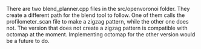 There are two blend_planner.cpp files in the src/openvoronoi folder. They create a different path for the blend tool to follow. One of them calls the profilometer_scan file to make a zigzag pattern, while the other one does not. The version that does not create a zigzag pattern is compatible with octomap at the moment. Implementing octomap for the other version would be a future to do.